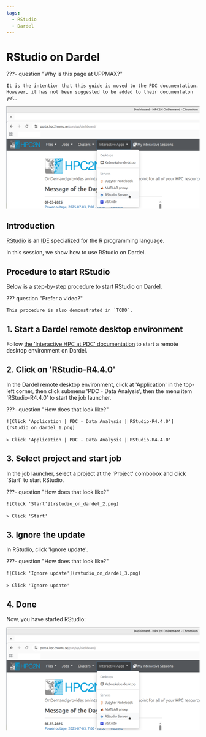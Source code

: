```yaml
---
tags:
  - RStudio
  - Dardel
---
```


# RStudio on Dardel

???- question "Why is this page at UPPMAX?"

    It is the intention that this guide is moved to the PDC documentation.
    However, it has not been suggested to be added to their documentaton
    yet.

![RStudio on Dardel](rstudio_on_kebnekaise_4.png)

## Introduction

[RStudio](../software/rstudio.md) is an [IDE](../software/ides.md)
specialized for the [R](../software/r.md) programming language.

In this session, we show how to use RStudio on Dardel.

## Procedure to start RStudio

Below is a step-by-step procedure to start RStudio on Dardel.

??? question "Prefer a video?"

    This procedure is also demonstrated in `TODO`.

## 1. Start a Dardel remote desktop environment

Follow [the 'Interactive HPC at PDC' documentation](https://support.pdc.kth.se/doc/login/interactive_hpc/)
to start a remote desktop environment on Dardel.

## 2. Click on 'RStudio-R4.4.0'

In the Dardel remote desktop environment,
click at 'Application' in the top-left corner,
then click submenu 'PDC - Data Analysis', then the menu item 'RStudio-R4.4.0'
to start the job launcher.

???- question "How does that look like?"

    ![Click 'Application | PDC - Data Analysis | RStudio-R4.4.0'](rstudio_on_dardel_1.png)

    > Click 'Application | PDC - Data Analysis | RStudio-R4.4.0'

## 3. Select project and start job

In the job launcher, select a project at the 'Project' combobox
and click 'Start' to start RStudio.

???- question "How does that look like?"

    ![Click 'Start'](rstudio_on_dardel_2.png)

    > Click 'Start'

## 3. Ignore the update

In RStudio, click 'Ignore update'.

???- question "How does that look like?"

    ![Click 'Ignore update'](rstudio_on_dardel_3.png)

    > Click 'Ignore update'

## 4. Done

Now, you have started RStudio:

![RStudio on Dardel](rstudio_on_kebnekaise_4.png)
